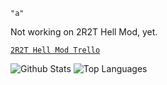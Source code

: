 `"a"`

Not working on 2R2T Hell Mod, yet.

[`2R2T Hell Mod Trello`](https://trello.com/b/3AMThkig/2r2t-hell-mod)


![Github Stats](https://github-readme-stats.vercel.app/api?username=SMOLKEYS&count_private=true&show_icons=true&include_all_commits=true&hide_border=false&count_private=true&theme=dark)
![Top Languages](https://github-readme-stats.vercel.app/api/top-langs/?username=SMOLKEYS&show_icons=true&include_all_commits=true&hide_border=false&count_private=true&theme=dark&langs_count=10)
